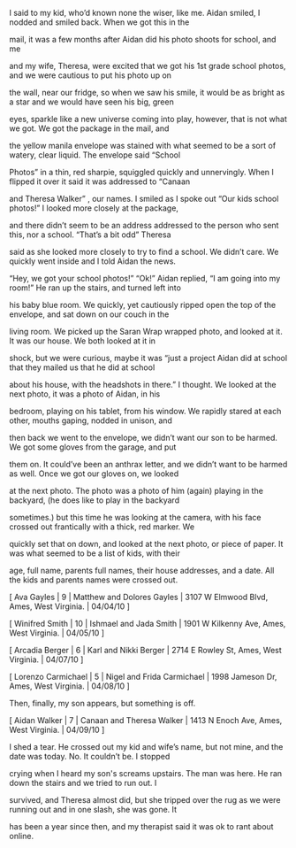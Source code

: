 I said to my kid, who’d known none the wiser, like me. Aidan smiled, I nodded and smiled back. When we got this in the 

mail, it was a few months after Aidan did his photo shoots for school, and me 

and my wife, Theresa, were excited that we got his 1st grade school photos, and we were cautious to put his photo up on 

the wall, near our fridge, so when we saw his smile, it would be as bright as a star and we would have seen his big, green 

eyes, sparkle like a new universe coming into play, however, that is not what we got. We got the package in the mail, and 

the yellow manila envelope was stained with what seemed to be a sort of watery, clear liquid. The envelope said “School 

Photos” in a thin, red sharpie, squiggled quickly and unnervingly. When I flipped it over it said it was addressed to “Canaan 

and Theresa Walker” , our names. I smiled as I spoke out “Our kids school photos!” I looked more closely at the package, 

and there didn’t seem to be an address addressed to the person who sent this, nor a school. “That’s a bit odd” Theresa 

said as she looked more closely to try to find a school. We didn’t care. We quickly went inside and I told Aidan the news. 

“Hey, we got your school photos!” “Ok!” Aidan replied, “I am going into my room!” He ran up the stairs, and turned left into 

his baby blue room. We quickly, yet cautiously ripped open the top of the envelope, and sat down on our couch in the 

living room. We picked up the Saran Wrap wrapped photo, and looked at it. It was our house.  We both looked at it in 

shock, but we were curious, maybe it was “just a project Aidan did at school that they mailed us that he did at school 

about his house, with the headshots in there.” I thought. We looked at the next photo, it was a photo of Aidan, in his 

bedroom, playing on his tablet, from his window. We rapidly stared at each other, mouths gaping, nodded in unison, and 

then back we went to the envelope, we didn’t want our son to be harmed. We got some gloves from the garage, and put 

them on. It could’ve been an anthrax letter, and we didn’t want to be harmed as well. Once we got our gloves on, we looked 

at the next photo. The photo was a photo of him (again) playing in the backyard, (he does like to play in the backyard 

sometimes.) but this time he was looking at the camera, with his face crossed out frantically with a thick, red marker. We 

quickly set that on down, and looked at the next photo, or piece of paper. It was what seemed to be a list of kids, with their 

age, full name, parents full names, their house addresses, and a date. All the kids and parents names were crossed out.


[ Ava Gayles |  9  |  Matthew and Dolores Gayles  |  3107 W Elmwood Blvd, Ames, West Virginia.  |  04/04/10 ]

[ Winifred Smith  |  10  |  Ishmael and Jada Smith  |  1901 W Kilkenny Ave, Ames, West Virginia.  |  04/05/10 ]

[ Arcadia Berger  |  6  |  Karl and Nikki Berger  |  2714 E Rowley St, Ames, West Virginia.  |  04/07/10 ]

[ Lorenzo Carmichael   |  5  |   Nigel and Frida Carmichael  |  1998 Jameson Dr, Ames, West Virginia.  |  04/08/10 ]


Then, finally, my son appears, but something is off.


[ Aidan Walker  |  7  |  Canaan and Theresa Walker  |  1413 N Enoch Ave, Ames, West Virginia.  |  04/09/10 ]


I shed a tear. He crossed out my kid and wife’s name, but not mine, and the date was today. No. It couldn’t be. I stopped 

crying when I heard my son's screams upstairs. The man was here. He ran down the stairs and we tried to run out. I 

survived, and Theresa almost did, but she tripped over the rug as we were running out and in one slash, she was gone. It 

has been a year since then, and my therapist said it was ok to rant about online.